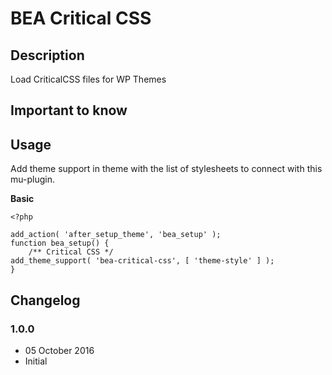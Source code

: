 # BEA Critical CSS #

## Description ##

Load CriticalCSS files for WP Themes

## Important to know ##

Usage
-----

Add theme support in theme with the list of stylesheets to connect with this mu-plugin.

**Basic**

    <?php
    
    add_action( 'after_setup_theme', 'bea_setup' );
    function bea_setup() {
        /** Critical CSS */
	add_theme_support( 'bea-critical-css', [ 'theme-style' ] );
    }

## Changelog ##

### 1.0.0
* 05 October 2016
* Initial
